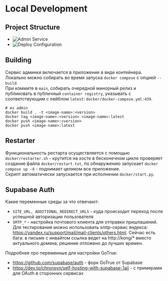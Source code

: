 # Local Development

## Project Structure

* ![Admin Service](../admin)
* ![Deploy Configuration](../docker)  

## Building

Сервис админки включается в приложение в виде контейнера. Локально можно собирать во время запуска ```docker compose``` с опцией ```--build```.  
При коммите в ```main```, собирать очередной минорный релиз и публиковать в публичный ```container registry```, указывать с соответствующим с лейблом ```latest```: ```docker/docker-compose.yml:439```.
```shell
# из admin
docker build . -t <image-name>:<version>
docker tag <image-name>:<version> <image-name>:latest
docker push <image-name>:<version>
docker push <image-name>:latest
```

## Restarter

Функциональность рестарта осуществляется с помощью ```docker/restarter.sh``` - крутится на хосте в бесконечном цикле проверяет создание файла ```docker/restart.txt```, по обнаружению запускает ```docker compose up -d``` - поднимает целиком все приложение.  
Скрипт автоматически запускается при исполнении ```docker/start.py```.

## Supabase Auth

Какие переменные среды за что отвечают:
* ```SITE_URL, ADDITIONAL_REDIRECT_URLS``` - куда происходит переход после успешной авторизации пользователя
* ```SMTP_*``` - настройка почтового клиента для отправки пришлашений. Для тестирования можно использовать smtp-сервис яндекса: https://yandex.ru/support/mail/mail-clients/others.html. Сейчас есть бага: в письме с инвайтом ссылка ведет на http://kong/* вместо актуального домена, решение отложено до лучших времен.  

Подробнее про переменные для настройки GoTrue:
* https://github.com/supabase/auth - форк GoTrue от Supabase
* https://dev.to/chronsyn/self-hosting-with-supabase-1aii - с примерами для OAuth в сторонних сервисах
